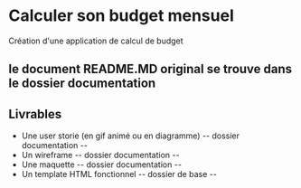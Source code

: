 # Calculer son budget mensuel
Création d'une application de calcul de budget
## le document README.MD original se trouve dans le dossier documentation
## Livrables
- Une user storie (en gif animé ou en diagramme) -- dossier documentation --
- Un wireframe -- dossier documentation --
- Une maquette -- dossier documentation --
- Un template HTML fonctionnel -- dossier de base --

